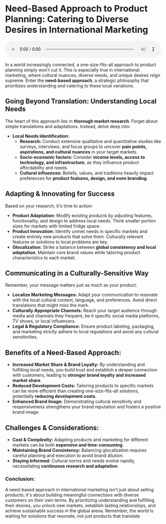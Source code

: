# Need-Based Approach to Product Planning: Catering to Diverse Desires in International Marketing

<audio controls style="width: 100%;">
  <source src="../../../../../audio/4th_sem/IM/Unit-3 Brand and Product Decisions in Global Marketing/3.c Need-Based Approach to Product Planning.mp3" type="audio/mpeg">
  Your browser does not support the audio element.
</audio>


In a world increasingly connected, a one-size-fits-all approach to product planning simply won't cut it. This is especially true in international marketing, where cultural nuances, diverse needs, and unique desires reign supreme. Enter the **need-based approach**, a strategic philosophy that prioritizes understanding and catering to these local variations.

## Going Beyond Translation: Understanding Local Needs

The heart of this approach lies in **thorough market research**. Forget about simple translations and adaptations. Instead, delve deep into:

* **Local Needs Identification:**
    * **Research:** Conduct extensive qualitative and quantitative studies like surveys, interviews, and focus groups to uncover **pain points, aspirations, and cultural nuances** in your target markets.
    * **Socio-economic factors:** Consider **income levels, access to technology, and infrastructure**, as they influence product affordability and needs.
    * **Cultural influences:** Beliefs, values, and traditions heavily impact preferences for **product features, design, and even branding**.

## Adapting & Innovating for Success

Based on your research, it's time to action:

* **Product Adaptation:** Modify existing products by adjusting features, functionality, and design to address local needs. Think smaller portion sizes for markets with limited fridge space.
* **Product Innovation:** Identify unmet needs in specific markets and create entirely new products that solve them. Culturally relevant features or solutions to local problems are key.
* **Glocalization:** Strike a balance between **global consistency and local adaptation**. Maintain core brand values while tailoring product characteristics to each market.

## Communicating in a Culturally-Sensitive Way

Remember, your message matters just as much as your product:

* **Localize Marketing Messages:** Adapt your communication to resonate with the local cultural context, language, and preferences. Avoid direct translations that might miss the mark.
* **Culturally Appropriate Channels:** Reach your target audience through media and channels they frequent, be it specific social media platforms, TV shows, or local influencers.
* **Legal & Regulatory Compliance:** Ensure product labeling, packaging, and marketing strictly adhere to local regulations and avoid any cultural sensitivities.

## Benefits of a Need-Based Approach:

* **Increased Market Share & Brand Loyalty:** By understanding and fulfilling local needs, you build trust and establish a deeper connection with customers, leading to **stronger brand loyalty and increased market share**.
* **Reduced Development Costs:** Tailoring products to specific markets can be more efficient than creating one-size-fits-all solutions, potentially **reducing development costs**.
* **Enhanced Brand Image:** Demonstrating cultural sensitivity and responsiveness strengthens your brand reputation and fosters a positive brand image.

## Challenges & Considerations:

* **Cost & Complexity:** Adapting products and marketing for different markets can be both **expensive and time-consuming**.
* **Maintaining Brand Consistency:** Balancing glocalization requires careful planning and execution to avoid brand dilution.
* **Staying Informed:** Cultural norms and needs evolve rapidly, necessitating **continuous research and adaptation**.

### Conclusion:

A need-based approach in international marketing isn't just about selling products; it's about building meaningful connections with diverse customers on their own terms. By prioritizing understanding and fulfilling their desires, you unlock new markets, establish lasting relationships, and achieve sustainable success in the global arena. Remember, the world is waiting for solutions that resonate, not just products that translate.
